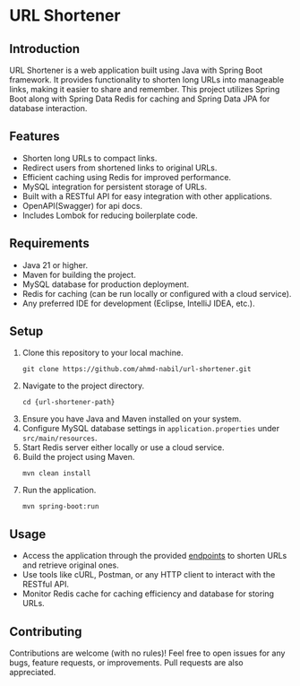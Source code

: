 # URL Shortener
## Introduction
URL Shortener is a web application built using Java with Spring Boot framework.
It provides functionality to shorten long URLs into manageable links, making it easier to share and remember.
This project utilizes Spring Boot along with Spring Data Redis for caching and Spring Data JPA for database interaction.

## Features
- Shorten long URLs to compact links.
- Redirect users from shortened links to original URLs.
- Efficient caching using Redis for improved performance.
- MySQL integration for persistent storage of URLs.
- Built with a RESTful API for easy integration with other applications.
- OpenAPI(Swagger) for api docs.
- Includes Lombok for reducing boilerplate code.

## Requirements
- Java 21 or higher.
- Maven for building the project.
- MySQL database for production deployment.
- Redis for caching (can be run locally or configured with a cloud service).
- Any preferred IDE for development (Eclipse, IntelliJ IDEA, etc.).

## Setup
1. Clone this repository to your local machine.
    ```
    git clone https://github.com/ahmd-nabil/url-shortener.git    
    ``` 
2. Navigate to the project directory.
    ```
    cd {url-shortener-path}
    ``` 
3. Ensure you have Java and Maven installed on your system.
4. Configure MySQL database settings in `application.properties` under `src/main/resources`.
5. Start Redis server either locally or use a cloud service.
6. Build the project using Maven.
    ```
    mvn clean install
    ```
7. Run the application.
    ```
    mvn spring-boot:run
    ```
## Usage
- Access the application through the provided [endpoints](http://localhost:8080/swagger-ui/index.html) to shorten URLs and retrieve original ones.
- Use tools like cURL, Postman, or any HTTP client to interact with the RESTful API.
- Monitor Redis cache for caching efficiency and database for storing URLs.

## Contributing
Contributions are welcome (with no rules)! Feel free to open issues for any bugs, feature requests, or improvements. Pull requests are also appreciated.